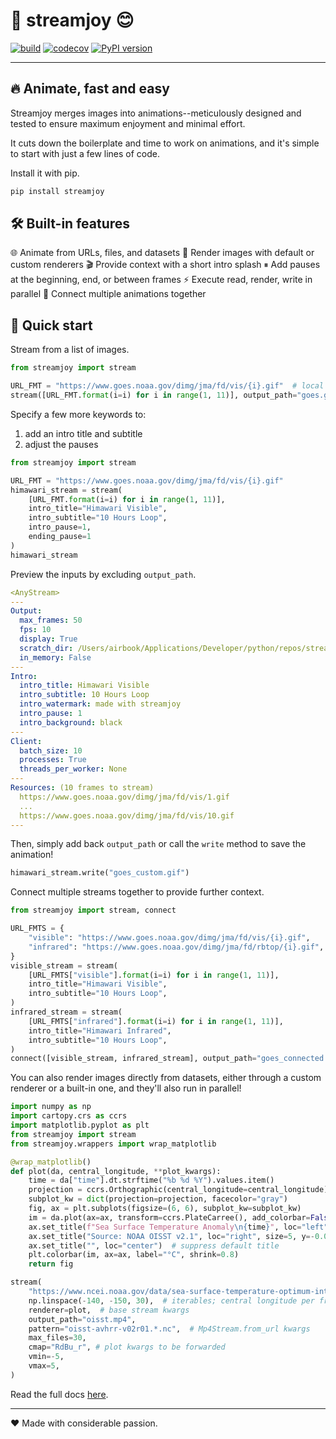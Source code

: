 # 🌈 streamjoy 😊

[![build](https://github.com/ahuang11/streamjoy/workflows/Build/badge.svg)](https://github.com/ahuang11/streamjoy/actions) [![codecov](https://codecov.io/gh/ahuang11/streamjoy/branch/master/graph/badge.svg)](https://codecov.io/gh/ahuang11/streamjoy) [![PyPI version](https://badge.fury.io/py/streamjoy.svg)](https://badge.fury.io/py/streamjoy)

---

## 🔥 Animate, fast and easy

Streamjoy merges images into animations--meticulously designed and tested to ensure maximum enjoyment and minimal effort.

It cuts down the boilerplate and time to work on animations, and it's simple to start with just a few lines of code.

Install it with pip.
```python
pip install streamjoy
```

## 🛠️ Built-in features

🌐 Animate from URLs, files, and datasets
🎨 Render images with default or custom renderers
🎬 Provide context with a short intro splash
⏸ Add pauses at the beginning, end, or between frames
⚡ Execute read, render, write in parallel
🔗 Connect multiple animations together

## 🚀 Quick start

Stream from a list of images.

```python
from streamjoy import stream

URL_FMT = "https://www.goes.noaa.gov/dimg/jma/fd/vis/{i}.gif"  # local files work too!
stream([URL_FMT.format(i=i) for i in range(1, 11)], output_path="goes.gif")  # .gif and .mp4 supported
```

Specify a few more keywords to:

1. add an intro title and subtitle
2. adjust the pauses

```python
from streamjoy import stream

URL_FMT = "https://www.goes.noaa.gov/dimg/jma/fd/vis/{i}.gif"
himawari_stream = stream(
    [URL_FMT.format(i=i) for i in range(1, 11)],
    intro_title="Himawari Visible",
    intro_subtitle="10 Hours Loop",
    intro_pause=1,
    ending_pause=1
)
himawari_stream
```

Preview the inputs by excluding `output_path`.

```yaml
<AnyStream>
---
Output:
  max_frames: 50
  fps: 10
  display: True
  scratch_dir: /Users/airbook/Applications/Developer/python/repos/streamjoy/_NOTEBOOKS/streamjoy_scratch
  in_memory: False
---
Intro:
  intro_title: Himawari Visible
  intro_subtitle: 10 Hours Loop
  intro_watermark: made with streamjoy
  intro_pause: 1
  intro_background: black
---
Client:
  batch_size: 10
  processes: True
  threads_per_worker: None
---
Resources: (10 frames to stream)
  https://www.goes.noaa.gov/dimg/jma/fd/vis/1.gif
  ...
  https://www.goes.noaa.gov/dimg/jma/fd/vis/10.gif
---
```

Then, simply add back `output_path` or call the `write` method to save the animation!

```python
himawari_stream.write("goes_custom.gif")
```

Connect multiple streams together to provide further context.

```python
from streamjoy import stream, connect

URL_FMTS = {
    "visible": "https://www.goes.noaa.gov/dimg/jma/fd/vis/{i}.gif",
    "infrared": "https://www.goes.noaa.gov/dimg/jma/fd/rbtop/{i}.gif",
}
visible_stream = stream(
    [URL_FMTS["visible"].format(i=i) for i in range(1, 11)],
    intro_title="Himawari Visible",
    intro_subtitle="10 Hours Loop",
)
infrared_stream = stream(
    [URL_FMTS["infrared"].format(i=i) for i in range(1, 11)],
    intro_title="Himawari Infrared",
    intro_subtitle="10 Hours Loop",
)
connect([visible_stream, infrared_stream], output_path="goes_connected.gif")
```

You can also render images directly from datasets, either through a custom renderer or a built-in one, and they'll also run in parallel!

```python
import numpy as np
import cartopy.crs as ccrs
import matplotlib.pyplot as plt
from streamjoy import stream
from streamjoy.wrappers import wrap_matplotlib

@wrap_matplotlib()
def plot(da, central_longitude, **plot_kwargs):
    time = da["time"].dt.strftime("%b %d %Y").values.item()
    projection = ccrs.Orthographic(central_longitude=central_longitude)
    subplot_kw = dict(projection=projection, facecolor="gray")
    fig, ax = plt.subplots(figsize=(6, 6), subplot_kw=subplot_kw)
    im = da.plot(ax=ax, transform=ccrs.PlateCarree(), add_colorbar=False, **plot_kwargs)
    ax.set_title(f"Sea Surface Temperature Anomaly\n{time}", loc="left", transform=ax.transAxes)
    ax.set_title("Source: NOAA OISST v2.1", loc="right", size=5, y=-0.01)
    ax.set_title("", loc="center")  # suppress default title
    plt.colorbar(im, ax=ax, label="°C", shrink=0.8)
    return fig

stream(
    "https://www.ncei.noaa.gov/data/sea-surface-temperature-optimum-interpolation/v2.1/access/avhrr/201008/",
    np.linspace(-140, -150, 30),  # iterables; central longitude per frame (30 frames)
    renderer=plot,  # base stream kwargs
    output_path="oisst.mp4",
    pattern="oisst-avhrr-v02r01.*.nc",  # Mp4Stream.from_url kwargs
    max_files=30,
    cmap="RdBu_r", # plot kwargs to be forwarded
    vmin=-5,
    vmax=5,
)
```

Read the full docs [here](https://ahuang11.github.io/streamjoy/).

---

❤️ Made with considerable passion.